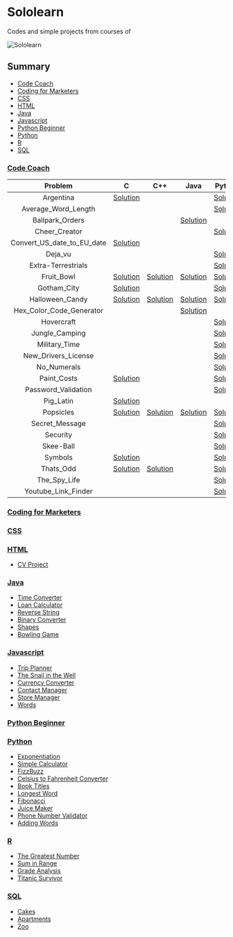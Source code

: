 # Sololearn

Codes and simple projects from courses of

![Sololearn](https://img.shields.io/badge/Sololearn-149EF2?style=for-the-badge&logo=sololearn&logoColor=white)

## Summary
* [Code Coach](#Code-Coach)
* [Coding for Marketers](#Coding-for-Marketers)
* [CSS](#CSS)
* [HTML](#HTML)
* [Java](#Java)
* [Javascript](#Javascript)
* [Python Beginner](#Python-Beginner)
* [Python](#Python)
* [R](#R)
* [SQL](#SQL)

### [Code Coach](Code_Coach)
Problem | C | C++ | Java | Python
:---: | :---: | :---: | :---: | :---:
Argentina | [Solution](/Code_Coach/c/Argentina.c) |  |  | [Solution](/Code_Coach/python/Argentina.py)
Average_Word_Length |  |  |  | [Solution](/Code_Coach/python/Average_Word_Length.py)
Ballpark_Orders |  |  | [Solution](/Code_Coach/java/Ballpark_Orders.java) |
Cheer_Creator |  |  |  | [Solution](/Code_Coach/python/Cheer_Creator.py)
Convert_US_date_to_EU_date | [Solution](/Code_Coach/c/Convert_US_date_to_EU_date.c) |  |  |
Deja_vu |  |  |  | [Solution](/Code_Coach/python/Deja_vu.py)
Extra-Terrestrials |  |  |  | [Solution](/Code_Coach/python/Extra-Terrestrials.py)
Fruit_Bowl | [Solution](/Code_Coach/c/Fruit_Bowl.c) | [Solution](/Code_Coach/cpp/Fruit_Bowl.cpp) | [Solution](/Code_Coach/java/Fruit_Bowl.java) | [Solution](/Code_Coach/python/Fruit_Bowl.py)
Gotham_City | [Solution](/Code_Coach/c/Gotham_City.c) |  |  | [Solution](/Code_Coach/python/Gotham_City.py)
Halloween_Candy | [Solution](/Code_Coach/c/Halloween_Candy.c) | [Solution](/Code_Coach/cpp/Halloween_Candy.cpp) | [Solution](/Code_Coach/java/Halloween_Candy.java) | [Solution](/Code_Coach/python/Halloween_Candy.py)
Hex_Color_Code_Generator |  |  | [Solution](/Code_Coach/java/Hex_Color_Code_Generator.java) |
Hovercraft |  |  |  | [Solution](/Code_Coach/python/Hovercraft.py)
Jungle_Camping |  |  |  | [Solution](/Code_Coach/python/Jungle_Camping.py)
Military_Time |  |  |  | [Solution](/Code_Coach/python/Military_Time.py)
New_Drivers_License |  |  |  | [Solution](/Code_Coach/python/New_Drivers_License.py)
No_Numerals |  |  |  | [Solution](/Code_Coach/python/No_Numerals.py)
Paint_Costs | [Solution](/Code_Coach/c/Paint_Costs.c) |  |  | [Solution](/Code_Coach/python/Paint_Costs.py)
Password_Validation |  |  |  | [Solution](/Code_Coach/python/Password_Validation.py)
Pig_Latin | [Solution](/Code_Coach/c/Pig_Latin.c) |  |  |
Popsicles | [Solution](/Code_Coach/c/Popsicles.c) | [Solution](/Code_Coach/cpp/Popsicles.cpp) | [Solution](/Code_Coach/java/Popsicles.java) | [Solution](/Code_Coach/python/Popsicles.py)
Secret_Message |  |  |  | [Solution](/Code_Coach/python/Secret_Message.py)
Security |  |  |  | [Solution](/Code_Coach/python/Security.py)
Skee-Ball |  |  |  | [Solution](/Code_Coach/python/Skee-Ball.py)
Symbols | [Solution](/Code_Coach/c/Symbols.c) |  |  | [Solution](/Code_Coach/python/Symbols.py)
Thats_Odd | [Solution](/Code_Coach/c/Thats_Odd.c) | [Solution](/Code_Coach/cpp/Thats_Odd.cpp) |  | [Solution](/Code_Coach/python/Thats_Odd.py)
The_Spy_Life |  |  |  | [Solution](/Code_Coach/python/The_Spy_Life.py)
Youtube_Link_Finder |  |  |  | [Solution](/Code_Coach/python/Youtube_Link_Finder.py)


### [Coding for Marketers](Coding_for_Marketers)



### [CSS](CSS)



### [HTML](HTML)
* [CV Project](HTML/cv.html)


### [Java](Java)
* [Time Converter](Java/Time_Converter.java)
* [Loan Calculator](Java/Loan_Calculator.java)
* [Reverse String](Java/Reverse_a_String.java)
* [Binary Converter](Java/Binary_Converter.java)
* [Shapes](Java/Shapes.java)
* [Bowling Game](Java/Bowling_Game.java)

### [Javascript](Javascript)
* [Trip Planner](Javascript/Trip_Planner.js)
* [The Snail in the Well](Javascript/The_Snail_in_the_Well.js)
* [Currency Converter](Javascript/Currency_Converter.js)
* [Contact Manager](Javascript/Contact_Manager.js)
* [Store Manager](Javascript/Store_Manager.js)
* [Words](Javascript/Words.js)

### [Python Beginner](Python_Beginner)

### [Python](Python)
* [Exponentiation](Python/Exponentiation.py)
* [Simple Calculator](Python/Simple_Calculator.py)
* [FizzBuzz](Python/FizzBuzz.py)
* [Celsius to Fahrenheit Converter](Python/Celsius_to_Fahrenheit_Converter.py)
* [Book Titles](Python/Book_Titles.py)
* [Longest Word](Python/Longest_Word.py)
* [Fibonacci](Python/Fibonacci.py)
* [Juice Maker](Python/Juice_Maker.py)
* [Phone Number Validator](Python/Phone_Number_Validator.py)
* [Adding Words](Python/Adding_Words.py)

### [R](R)
* [The Greatest Number](R/The_Greatest_Number.r)
* [Sum in Range](R/Sum_in_Range.r)
* [Grade Analysis](R/Grade_Analysis.r)
* [Titanic Survivor](R/Titanic_Survivors.r)

### [SQL](SQL)
* [Cakes](SQL/Cakes.sql)
* [Apartments](SQL/Apartments.sql)
* [Zoo](SQL/Zoo.sql)